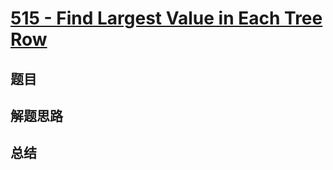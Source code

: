 # [515 - Find Largest Value in Each Tree Row](https://leetcode.com/problems/find-largest-value-in-each-tree-row/)

## 题目


## 解题思路


## 总结


